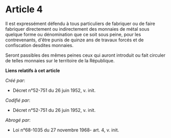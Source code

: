 # Article 4

Il est expressément défendu à tous particuliers de fabriquer ou de faire fabriquer directement ou indirectement des monnaies
de métal sous quelque forme ou dénomination que ce soit sous peine, pour les contrevenants, d'être punis de quinze ans de
travaux forcés et de confiscation desdites monnaies.

Seront passibles des mêmes peines ceux qui auront introduit ou fait circuler de telles monnaies sur le territoire de la
République.

**Liens relatifs à cet article**

_Créé par_:

  - Décret n°52-751 du 26 juin 1952, v. init.

_Codifié par_:

  - Décret n°52-751 du 26 juin 1952, v. init.

_Abrogé par_:

  - Loi n°68-1035 du 27 novembre 1968- art. 4, v. init.
